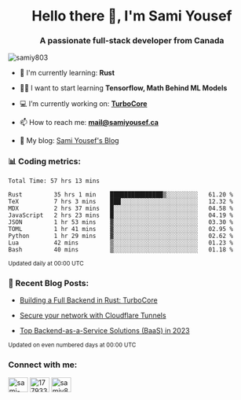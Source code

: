 <h1 align="center">Hello there 👋, I'm Sami Yousef</h1>
<h3 align="center">A passionate full-stack developer from Canada</h3>

<p align="left"> <img src="https://komarev.com/ghpvc/?username=samiy803&label=Profile%20views&color=0e75b6&style=flat" alt="samiy803" /> </p>

- 🌱 I'm currently learning: **Rust**

- 👨‍💻 I want to start learning **Tensorflow, Math Behind ML Models**

- 💻 I’m currently working on: **[TurboCore](https://github.com/samiy803/TurboCore)**

- 📫 How to reach me: **mail@samiyousef.ca**

- 📝 My blog: [Sami Yousef's Blog](https://blog.samiyousef.ca)

<h3 align="left">📊 Coding metrics:</h3>
<!--START_SECTION:waka-->

```text
Total Time: 57 hrs 13 mins

Rust         35 hrs 1 min    ███████████████▒░░░░░░░░░   61.20 %
TeX          7 hrs 3 mins    ███░░░░░░░░░░░░░░░░░░░░░░   12.32 %
MDX          2 hrs 37 mins   █░░░░░░░░░░░░░░░░░░░░░░░░   04.58 %
JavaScript   2 hrs 23 mins   █░░░░░░░░░░░░░░░░░░░░░░░░   04.19 %
JSON         1 hr 53 mins    ▓░░░░░░░░░░░░░░░░░░░░░░░░   03.30 %
TOML         1 hr 41 mins    ▓░░░░░░░░░░░░░░░░░░░░░░░░   02.95 %
Python       1 hr 29 mins    ▓░░░░░░░░░░░░░░░░░░░░░░░░   02.62 %
Lua          42 mins         ▒░░░░░░░░░░░░░░░░░░░░░░░░   01.23 %
Bash         40 mins         ▒░░░░░░░░░░░░░░░░░░░░░░░░   01.18 %
```

<!--END_SECTION:waka-->
<sup>Updated daily at 00:00 UTC</sup>

<h3 align="left">📝 Recent Blog Posts:</h3>

<!-- BLOG-POST-LIST:START -->
- [Building a Full Backend in Rust: TurboCore](https://blog.samiyousef.ca/building-a-full-backend-in-rust-turbocore/)

- [Secure your network with Cloudflare Tunnels](https://blog.samiyousef.ca/secure-your-network-with-cloudflare-tunnels/)

- [Top Backend-as-a-Service Solutions &lpar;BaaS&rpar; in 2023](https://blog.samiyousef.ca/comparing-backend-as-a-service-solutions-a-complete-guide/)
<!-- BLOG-POST-LIST:END -->
<sup>Updated on even numbered days at 00:00 UTC</sup>

<h3 align="left">Connect with me:</h3>
<p align="left">
<a href="https://linkedin.com/in/sami-yousef" target="blank"><img align="center" src="https://raw.githubusercontent.com/rahuldkjain/github-profile-readme-generator/master/src/images/icons/Social/linked-in-alt.svg" alt="sami-yousef" height="30" width="40" /></a>
<a href="https://stackoverflow.com/users/17793354" target="blank"><img align="center" src="https://raw.githubusercontent.com/rahuldkjain/github-profile-readme-generator/master/src/images/icons/Social/stack-overflow.svg" alt="17793354" height="30" width="40" /></a>
<a href="https://www.leetcode.com/samiy8030" target="blank"><img align="center" src="https://raw.githubusercontent.com/rahuldkjain/github-profile-readme-generator/master/src/images/icons/Social/leet-code.svg" alt="samiy8030" height="30" width="40" /></a>
</p>
